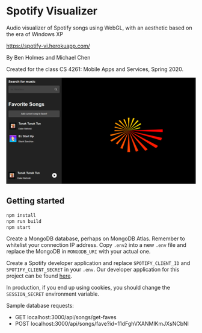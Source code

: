 # Spotify Visualizer

Audio visualizer of Spotify songs using WebGL, with an aesthetic based on the era of Windows XP

https://spotify-vi.herokuapp.com/

By Ben Holmes and Michael Chen

Created for the class CS 4261: Mobile Apps and Services, Spring 2020.

![Screenshot](README_screenshot.png)

## Getting started

```
npm install
npm run build
npm start
```

Create a MongoDB database, perhaps on MongoDB Atlas. Remember to whitelist your connection IP address. Copy `.env2` into a new `.env` file and replace the MongoDB <password> in `MONGODB_URI` with your actual one.

Create a Spotify developer application and replace `SPOTIFY_CLIENT_ID` and `SPOTIFY_CLIENT_SECRET` in your `.env`. Our developer application for this project can be found [here](https://developer.spotify.com/dashboard/applications/79c0dd6a3acc4717b59077af89aa572c).

In production, if you end up using cookies, you should change the `SESSION_SECRET` environment variable.

Sample database requests:

- GET localhost:3000/api/songs/get-faves
- POST localhost:3000/api/songs/fave?id=11dFghVXANMlKmJXsNCbNl
